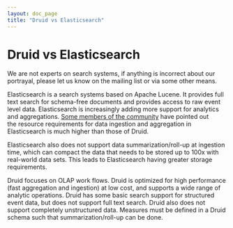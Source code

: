 ```yaml
---
layout: doc_page
title: "Druid vs Elasticsearch"
---
```


<!--
  ~ Licensed to the Apache Software Foundation (ASF) under one
  ~ or more contributor license agreements.  See the NOTICE file
  ~ distributed with this work for additional information
  ~ regarding copyright ownership.  The ASF licenses this file
  ~ to you under the Apache License, Version 2.0 (the
  ~ "License"); you may not use this file except in compliance
  ~ with the License.  You may obtain a copy of the License at
  ~
  ~   http://www.apache.org/licenses/LICENSE-2.0
  ~
  ~ Unless required by applicable law or agreed to in writing,
  ~ software distributed under the License is distributed on an
  ~ "AS IS" BASIS, WITHOUT WARRANTIES OR CONDITIONS OF ANY
  ~ KIND, either express or implied.  See the License for the
  ~ specific language governing permissions and limitations
  ~ under the License.
  -->

# Druid vs Elasticsearch

We are not experts on search systems, if anything is incorrect about our portrayal, please let us know on the mailing list or via some other means.

Elasticsearch is a search systems based on Apache Lucene. It provides full text search for schema-free documents 
and provides access to raw event level data. Elasticsearch is increasingly adding more support for analytics and aggregations. 
[Some members of the community](https://groups.google.com/forum/#!msg/druid-development/nlpwTHNclj8/sOuWlKOzPpYJ) have pointed out  
the resource requirements for data ingestion and aggregation in Elasticsearch is much higher than those of Druid.

Elasticsearch also does not support data summarization/roll-up at ingestion time, which can compact the data that needs to be 
stored up to 100x with real-world data sets. This leads to Elasticsearch having greater storage requirements.

Druid focuses on OLAP work flows. Druid is optimized for high performance (fast aggregation and ingestion) at low cost, 
and supports a wide range of analytic operations. Druid has some basic search support for structured event data, but does not support 
full text search. Druid also does not support completely unstructured data. Measures must be defined in a Druid schema such that 
summarization/roll-up can be done.
